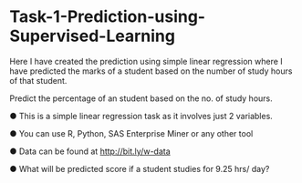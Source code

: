 # Task-1-Prediction-using-Supervised-Learning
Here I have created the prediction using simple linear regression where I have predicted the marks of a student based on the number of study hours of that student.

Predict the percentage of an student based on the no. of study hours.

● This is a simple linear regression task as it involves just 2 variables.

● You can use R, Python, SAS Enterprise Miner or any other tool

● Data can be found at http://bit.ly/w-data

● What will be predicted score if a student studies for 9.25 hrs/ day?

